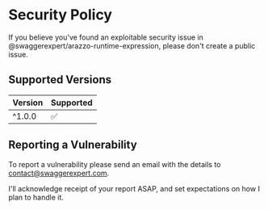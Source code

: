 # Security Policy

If you believe you've found an exploitable security issue in @swaggerexpert/arazzo-runtime-expression, please don't create a public issue.

## Supported Versions

| Version | Supported          |
|---------|--------------------|
| ^1.0.0  | :white_check_mark: |

## Reporting a Vulnerability

To report a vulnerability please send an email with the details to contact@swaggerexpert.com.

I'll acknowledge receipt of your report ASAP, and set expectations on how I plan to handle it.
